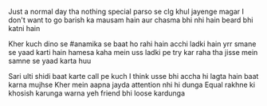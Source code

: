Just a normal day tha nothing special parso se clg khul jayenge magar I don't want to go barish ka mausam hain aur chasma bhi nhi hain beard bhi katni hain

Kher kuch dino se #anamika se baat ho rahi hain acchi ladki hain yrr smane se yaad karti hain hamesa kaha mein uss ladki pe try kar raha tha jisse mein samne se yaad karta huu

Sari ulti shidi baat karte call pe kuch I think usse bhi accha hi lagta hain baat karna mujhse Kher mein aapna jayda attention nhi hi dunga Equal rakhne ki khosish karunga warna yeh friend bhi loose kardunga